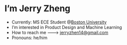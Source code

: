 # **I’m Jerry Zheng**
- Currently: MS ECE Student @[Boston University](https://www.bu.edu/)
- I’m interested in Product Design and Machine Learning
- How to reach me ---> jerryzhen14@gmail.com
- Pronouns: he/him
